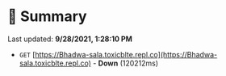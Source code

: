 # 📖 Summary
Last updated: **9/28/2021, 1:28:10 PM**

- `GET` [https://Bhadwa-sala.toxicblte.repl.co](https://Bhadwa-sala.toxicblte.repl.co) - **Down** (120212ms)

